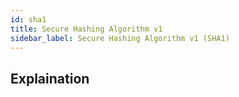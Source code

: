 ```yaml
---
id: sha1
title: Secure Hashing Algorithm v1
sidebar_label: Secure Hashing Algorithm v1 (SHA1)
---
```


## Explaination